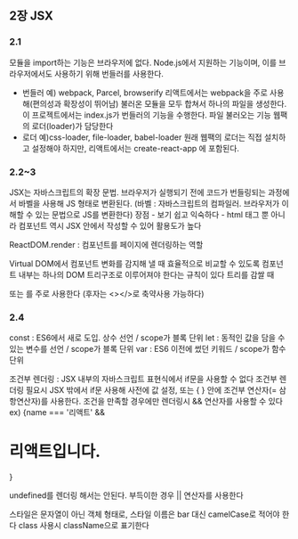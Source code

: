 ## 2장 JSX


### 2.1

모듈을 import하는 기능은 브라우저에 없다.
Node.js에서 지원하는 기능이며, 이를 브라우저에서도 사용하기 위해 번들러를 사용한다.
- 번들러 예) webpack, Parcel, browserify
리액트에서는 webpack을 주로 사용해(편의성과 확장성이 뛰어남) 불러온 모듈을 모두 합쳐서 하나의 파일을 생성한다.
이 프로젝트에서는 index.js가 번들러의 기능을 수행한다.
파일 불러오는 기능 웹팩의 로더(loader)가 담당한다
- 로더 예)css-loader, file-loader, babel-loader
원래 웹팩의 로더는 직접 설치하고 설정해야 하지만, 리액트에서는 create-react-app 에 포함된다.


### 2.2~3

JSX는 자바스크립트의 확장 문법.
브라우저가 실행되기 전에 코드가 번들링되는 과정에서 바벨을 사용해 JS 형태로 변환된다.
(바벨 : 자바스크립트의 컴파일러. 브라우저가 이해할 수 있는 문법으로 JS를 변환한다)
장점
	- 보기 쉽고 익숙하다
	- html 태그 뿐 아니라 컴포넌트 역시 JSX 안에서 작성할 수 있어 활용도가 높다

ReactDOM.render : 컴포넌트를 페이지에 렌더링하는 역할

Virtual DOM에서 컴포넌트 변화를 감지해 낼 때 효율적으로 비교할 수 있도록 컴포넌트 내부는
하나의 DOM 트리구조로 이루어져야 한다는 규칙이 있다
트리를 감쌀 때 <div> 또는 <Frangment>를 주로 사용한다 (후자는 <></>로 축약사용 가능하다)


### 2.4

const : ES6에서 새로 도입. 상수 선언 / scope가 블록 단위
let : 동적인 값을 담을 수 있는 변수를 선언 / scope가 블록 단위
var  : ES6 이전에 썼던 키워드 / scope가 함수 단위

조건부 렌더링 :
JSX 내부의 자바스크립트 표현식에서 if문을 사용할 수 없다
조건부 렌더링 필요시 JSX 밖에서 if문 사용해 사전에 값 설정, 또는
{ } 안에 조건부 연산자(= 삼항연산자)를 사용한다.
조건을 만족할 경우에만 렌더링시 && 연산자를 사용할 수 있다
ex) {name === '리액트' && <h1>리액트입니다.</h1>}

undefined를 렌더링 해서는 안된다. 부득이한 경우 || 연산자를 사용한다

스타일은 문자열이 아닌 객체 형태로, 스타일 이름은 bar 대신 camelCase로 적어야 한다
class 사용시 className으로 표기한다
